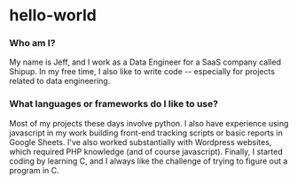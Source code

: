 # hello-world

<h3>Who am I?</h3>
My name is Jeff, and I work as a Data Engineer for a SaaS company called Shipup. In my free time, I also like to write code -- especially for projects related to data engineering.

<h3>What languages or frameworks do I like to use?</h3>
<p>Most of my projects these days involve python. I also have experience using javascript in my work building front-end tracking scripts or basic reports in Google Sheets. I've also worked substantially with Wordpress websites, which required PHP knowledge (and of course javascript). Finally, I started coding by learning C, and I always like the challenge of trying to figure out a program in C.</p>

